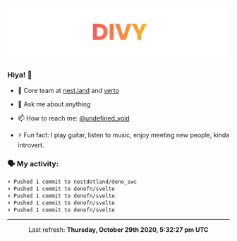 
![](https://github.com/divy-work/divy-work/raw/master/assets/divy.png)

### Hiya! 👋

- 🔭 Core team at [nest.land](https://github.com/nestdotland/nest.land) and [verto](https://github.com/useverto/verto)

- 💬 Ask me about anything

- 📫 How to reach me: [@undefined_void](https://instagram.com/divy.exe)

- ⚡ Fun fact: I play guitar, listen to music, enjoy meeting new people, kinda introvert.

### 🗣 My activity:

```
⬆️ Pushed 1 commit to nestdotland/deno_swc
⬆️ Pushed 1 commit to denofn/svelte
⬆️ Pushed 1 commit to denofn/svelte
⬆️ Pushed 1 commit to denofn/svelte
⬆️ Pushed 1 commit to denofn/svelte
```

------------
<p align="center">Last refresh: <b>Thursday, October 29th 2020, 5:32:27 pm UTC</b></p>
